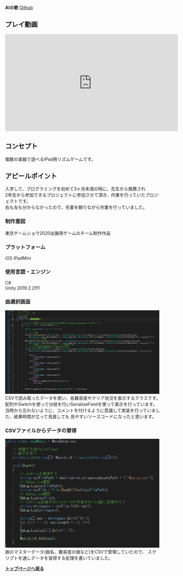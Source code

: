 &nbsp;  
**AIの歌** [Github](https://github.com/KURO-Games/songForAI)

## プレイ動画
<iframe width="560" height="315" src="https://www.youtube.com/embed/dH-3s-zMx2k" title="YouTube video player" frameborder="0" allow="accelerometer; autoplay; clipboard-write; encrypted-media; gyroscope; picture-in-picture; web-share" allowfullscreen></iframe>

## コンセプト
複数の楽器で遊べるiPad用リズムゲームです。 

## アピールポイント
入学して、プログラミングを初めて3ヶ月未満の時に、先生から推薦され  
2年生から参加できるプロジェクトに参加させて頂き、作業を行っていたプロジェクトです。  
右も左も分からなかったので、先輩を頼りながら作業を行っていました。

### 制作意図
東京ゲームショウ2020出展用ゲームのチーム制作作品

### プラットフォーム
iOS iPadMini

### 使用言語・エンジン
C#  
Unity 2019.2.21f1  

### 曲選択画面
<img width="500" src="../image/SongForAI/SongSelectUI/pics1.png">  
CSVで読み取ったデータを使い、各難易度やクリア状況を表示するクラスです。
配列やSwitchを使って分岐を行いSerializeFieldを使って表示を行っています。
当時から忘れないように、コメントを付けるように意識して実装を行っていました、結果時間が立って見直しても  
見やすいソースコードになったと思います。  

### CSVファイルからデータの習得
<img width="500" src="../image/SongForAI/ReadCSV/pics1.png">  
曲のマスターデータ(曲名、難易度の値など)をCSVで管理していたので、
スクリプトを通しデータを習得する処理を書いていました。  

**[トップページへ戻る](../index.md)**